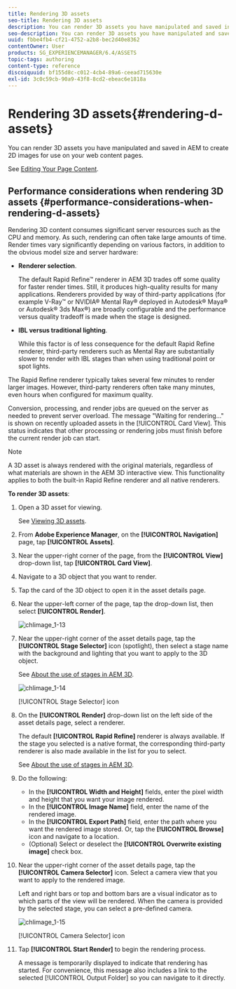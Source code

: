 ```yaml
---
title: Rendering 3D assets
seo-title: Rendering 3D assets
description: You can render 3D assets you have manipulated and saved in AEM to create 2D images for use on your web content pages.
seo-description: You can render 3D assets you have manipulated and saved in AEM to create 2D images for use on your web content pages.
uuid: fbbe4fb4-cf21-4752-a2b8-bec2d40e8362
contentOwner: User
products: SG_EXPERIENCEMANAGER/6.4/ASSETS
topic-tags: authoring
content-type: reference
discoiquuid: bf155d8c-c012-4cb4-89a6-ceead715630e
exl-id: 3c0c59cb-90a9-43f8-8cd2-ebeac6e1818a
---
```

# Rendering 3D assets{#rendering-d-assets}

You can render 3D assets you have manipulated and saved in AEM to create 2D images for use on your web content pages.

See [Editing Your Page Content](/help/sites-authoring/qg-page-authoring.md#editing-your-page-content).

## Performance considerations when rendering 3D assets {#performance-considerations-when-rendering-d-assets}

Rendering 3D content consumes significant server resources such as the CPU and memory. As such, rendering can often take large amounts of time. Render times vary significantly depending on various factors, in addition to the obvious model size and server hardware:

* **Renderer selection**. 

  The default Rapid Refine™ renderer in AEM 3D trades off some quality for faster render times. Still, it produces high-quality results for many applications. Renderers provided by way of third-party applications (for example V-Ray™ or NVIDIA® Mental Ray® deployed in Autodesk® Maya® or Autodesk® 3ds Max®) are broadly configurable and the performance versus quality tradeoff is made when the stage is designed.

* **IBL versus traditional lighting**. 

  While this factor is of less consequence for the default Rapid Refine renderer, third-party renderers such as Mental Ray are substantially slower to render with IBL stages than when using traditional point or spot lights.

The Rapid Refine renderer typically takes several few minutes to render larger images. However, third-party renderers often take many minutes, even hours when configured for maximum quality.

Conversion, processing, and render jobs are queued on the server as needed to prevent server overload. The message "Waiting for rendering..." is shown on recently uploaded assets in the [!UICONTROL Card View]. This status indicates that other processing or rendering jobs must finish before the current render job can start.

>[!NOTE]
>
>A 3D asset is always rendered with the original materials, regardless of what materials are shown in the AEM 3D interactive view. This functionality applies to both the built-in Rapid Refine renderer and all native renderers.

**To render 3D assets**:

1. Open a 3D asset for viewing.

   See [Viewing 3D assets](/help/sites-classic-ui-authoring/classicui-view-3d-assets.md).

1. From **Adobe Experience Manager**, on the **[!UICONTROL Navigation]** page, tap **[!UICONTROL Assets]**.
1. Near the upper-right corner of the page, from the **[!UICONTROL View]** drop-down list, tap **[!UICONTROL Card View]**.
1. Navigate to a 3D object that you want to render.

1. Tap the card of the 3D object to open it in the asset details page.
1. Near the upper-left corner of the page, tap the drop-down list, then select **[!UICONTROL Render]**.

   ![chlimage_1-13](assets/chlimage_1-13.png)

1. Near the upper-right corner of the asset details page, tap the **[!UICONTROL Stage Selector]** icon (spotlight), then select a stage name with the background and lighting that you want to apply to the 3D object.

   See [About the use of stages in AEM 3D](/help/sites-classic-ui-authoring/classicui-stages-aem3d.md).

   ![chlimage_1-14](assets/chlimage_1-14.png)

   [!UICONTROL Stage Selector] icon

1. On the **[!UICONTROL Render]** drop-down list on the left side of the asset details page, select a renderer.

   The default **[!UICONTROL Rapid Refine]** renderer is always available. If the stage you selected is a native format, the corresponding third-party renderer is also made available in the list for you to select.

   See [About the use of stages in AEM 3D](/help/sites-classic-ui-authoring/classicui-stages-aem3d.md).

1. Do the following:

    * In the **[!UICONTROL Width and Height]** fields, enter the pixel width and height that you want your image rendered.
    * In the **[!UICONTROL Image Name]** field, enter the name of the rendered image.
    * In the **[!UICONTROL Export Path]** field, enter the path where you want the rendered image stored. Or, tap the **[!UICONTROL Browse]** icon and navigate to a location.
    * (Optional) Select or deselect the **[!UICONTROL Overwrite existing image]** check box.

1. Near the upper-right corner of the asset details page, tap the **[!UICONTROL Camera Selector]** icon. Select a camera view that you want to apply to the rendered image.

   Left and right bars or top and bottom bars are a visual indicator as to which parts of the view will be rendered. When the camera is provided by the selected stage, you can select a pre-defined camera.

   ![chlimage_1-15](assets/chlimage_1-15.png)

   [!UICONTROL Camera Selector] icon

1. Tap **[!UICONTROL Start Render]** to begin the rendering process.

   A message is temporarily displayed to indicate that rendering has started. For convenience, this message also includes a link to the selected [!UICONTROL Output Folder] so you can navigate to it directly.
